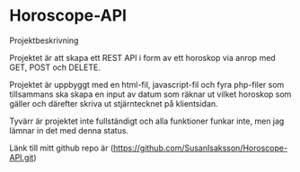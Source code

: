 # Horoscope-API

Projektbeskrivning

Projektet är att skapa ett REST API i form av ett horoskop via anrop med GET, POST och DELETE.

Projektet är uppbyggt med en html-fil, javascript-fil och fyra php-filer som tillsammans ska skapa en input av datum som räknar ut vilket horoskop som gäller och därefter skriva ut stjärntecknet på klientsidan. 

Tyvärr är projektet inte fullständigt och alla funktioner funkar inte, men jag lämnar in det med denna status.

Länk till mitt github repo är (https://github.com/SusanIsaksson/Horoscope-API.git)